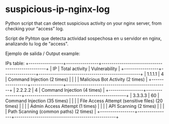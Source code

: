 # suspicious-ip-nginx-log
Python script that can detect suspicious activity on your nginx server, from checking your “access” log.

Script de Pyhton que detecta actividad sospechosa en u servidor en nginx, analizando tu log de "access".


Ejemplo de salida / Output example:

IPs table:
+-----------------+----------------+--------------------------------------------------+
|        IP       | Total activity |                  Vulnerability                   |
+-----------------+----------------+--------------------------------------------------+
|   1.1.1.1       |       4        |           Command Injection (2 times)            |
|                 |                |         Malicious Bot Activity (2 times)         |
+-----------------+----------------+--------------------------------------------------+
|  2.2.2.2        |       4        |           Command Injection (4 times)            |
+-----------------+----------------+--------------------------------------------------+
|  3.3.3.3        |       60       |           Command Injection (35 times)           |
|                 |                | File Access Attempt (sensitive files) (20 times) |
|                 |                |          Admin Access Attempt (1 times)          |
|                 |                |              API Scanning (2 times)              |
|                 |                |      Path Scanning (common paths) (2 times)      |
+-----------------+----------------+--------------------------------------------------+
